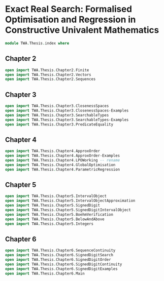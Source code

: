 # Exact Real Search: Formalised Optimisation and Regression in Constructive Univalent Mathematics

```agda
module TWA.Thesis.index where
```

## Chapter 2

```agda
open import TWA.Thesis.Chapter2.Finite
open import TWA.Thesis.Chapter2.Vectors 
open import TWA.Thesis.Chapter2.Sequences
```

## Chapter 3

```agda
open import TWA.Thesis.Chapter3.ClosenessSpaces
open import TWA.Thesis.Chapter3.ClosenessSpaces-Examples
open import TWA.Thesis.Chapter3.SearchableTypes
open import TWA.Thesis.Chapter3.SearchableTypes-Examples
open import TWA.Thesis.Chapter3.PredicateEquality
```

## Chapter 4

```agda
open import TWA.Thesis.Chapter4.ApproxOrder
open import TWA.Thesis.Chapter4.ApproxOrder-Examples
open import TWA.Thesis.Chapter4.LPOWorking -- rename
open import TWA.Thesis.Chapter4.GlobalOptimisation
open import TWA.Thesis.Chapter4.ParametricRegression
```

## Chapter 5

```agda
open import TWA.Thesis.Chapter5.IntervalObject
open import TWA.Thesis.Chapter5.IntervalObjectApproximation
open import TWA.Thesis.Chapter5.SignedDigit
open import TWA.Thesis.Chapter5.SignedDigitIntervalObject
open import TWA.Thesis.Chapter5.BoehmVerification
open import TWA.Thesis.Chapter5.BelowAndAbove
open import TWA.Thesis.Chapter5.Integers
```

## Chapter 6

```agda
open import TWA.Thesis.Chapter6.SequenceContinuity
open import TWA.Thesis.Chapter6.SignedDigitSearch
open import TWA.Thesis.Chapter6.SignedDigitOrder
open import TWA.Thesis.Chapter6.SignedDigitContinuity
open import TWA.Thesis.Chapter6.SignedDigitExamples
open import TWA.Thesis.Chapter6.Main
```
